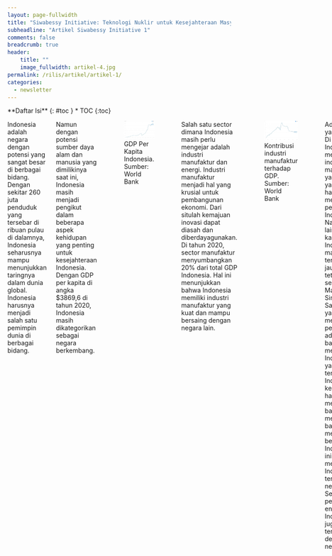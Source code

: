 ```yaml
---
layout: page-fullwidth
title: "Siwabessy Initiative: Teknologi Nuklir untuk Kesejahteraan Masyarakat Indonesia"
subheadline: "Artikel Siwabessy Initiative 1"
comments: false
breadcrumb: true
header:
    title: ""
    image_fullwidth: artikel-4.jpg
permalink: /rilis/artikel/artikel-1/
categories:
  - newsletter
---
```


<div class="row">
<div class="medium-4 medium-push-8 columns" markdown="1">
<div class="panel radius" markdown="1">
**Daftar Isi**
{: #toc }
*  TOC
{:toc}
</div>
</div><!-- /.medium-4.columns -->

<div class="medium-8 medium-pull-4 columns" markdown="1">

Indonesia adalah negara dengan potensi yang sangat besar di berbagai bidang. Dengan sekitar 260 juta penduduk yang tersebar di ribuan pulau di dalamnya, Indonesia seharusnya mampu menunjukkan taringnya dalam dunia global. Indonesia harusnya menjadi salah satu pemimpin dunia di berbagai bidang.

Namun dengan potensi sumber daya alam dan manusia yang dimilikinya saat ini, Indonesia masih menjadi pengikut dalam beberapa aspek kehidupan yang penting untuk kesejahteraan Indonesia. Dengan GDP per kapita di angka $3869,6 di tahun 2020, Indonesia masih dikategorikan sebagai negara berkembang.

<figure>
<a href="/images/artikel-1-1.webp"><img class="img-fluid"
src="/images/artikel-1-1.webp" alt="GDP Per Kapita Indonesia"/></a>
<figcaption>GDP Per Kapita Indonesia. Sumber: World Bank</figcaption>
</figure>

Salah satu sector dimana Indonesia masih perlu mengejar adalah industri manufaktur dan energi. Industri manufaktur menjadi hal yang krusial untuk pembangunan ekonomi. Dari situlah kemajuan inovasi dapat diasah dan diberdayagunakan. Di tahun 2020, sector manufaktur menyumbangkan 20% dari total GDP Indonesia. Hal ini menunjukkan bahwa Indonesia memiliki industri manufaktur yang kuat dan mampu bersaing dengan negara lain.

<figure>
<a href="/images/artikel-1-2.webp"><img class="img-fluid"
src="/images/artikel-1-2.webp" alt="Kontribusi industri manufaktur terhadap GDP"/></a>
<figcaption>Kontribusi industri manufaktur terhadap GDP. Sumber: World Bank</figcaption>
</figure>

Ada dua hal yang kontras. Di satu sisi, Indonesia memiliki industri manufaktur yang kuat, yang harusnya mendorong perekonomian Indonesia. Namun di sisi lain, GDP per kapita Indonesia masih tertinggal jauh di negara tetangga seperti Malaysia dan Singapura. Salah satu hal yang dapat menjadi penyebab adalah ekspor bahan mentah Indonesia yang masih terlalu tinggi. Indonesia kemudian harus mengimpor barang jadi meskipun bahan mentahnya berasal dari Indonesia. Hal ini menyebabkan Indonesia tertinggal dari negara lain. Selain itu, penggunaan energi di Indonesia juga masih tertinggal dengan negara lain.

<figure>
<a href="/images/artikel-1-3.webp"><img class="img-fluid"
src="/images/artikel-1-3.webp" alt="Penggunaan energi per orang"/></a>
<figcaption>Penggunaan energi per orang. Sumber: ourworldindata.org</figcaption>
</figure>

Bila kondisi ini terus dibiarkan, Indonesia hanya akan jadi penonton jika tidak memprioritaskan perkembangan teknologi industri manufaktur dan energi. Industri manufaktur dan energi adalah investasi jangka panjang agar sebuah bangsa bisa menjadi bangsa yang maju. Di bidang manufaktur, Indonesia harus mulai mengolah bahan mentah hingga menjadi material siap pakai yang berdaya saing global. Indonesia juga harus mengejar revolusi industri, yang saat ini sudah berada di level 4.0. Hal ini berarti penggunaan sistem yang autonomous dan smart semakin dikembangkan di seluruh dunia.

<figure>
<a href="/images/artikel-1-4.webp"><img class="img-fluid"
src="/images/artikel-1-4.webp" alt="Perkembangan Industri"/></a>
<figcaption>Perkembangan Industri. Sumber: (Fiedor, Joanna. 2020)</figcaption>
</figure>

Selain kondisi industri energi dan manufaktur Indonesia yang perlu dikembangkan, krisis iklim juga telah menjadi perhatian masyarakat dunia. Seluruh dunia berlomba-lomba untuk menuju net-zero carbon emission secepat mungkin. Indonesia juga menyumbang sekitar 1,4% dari total emisi karbon yang ada di seluruh dunia.

<figure>
<a href="/images/artikel-1-5.webp"><img class="img-fluid"
src="/images/artikel-1-5.webp" alt="Sebaran penghasil emisi karbon"/></a>
<figcaption>Sebaran penghasil emisi karbon. Sumber: ourworldindata.org</figcaption>
</figure>

Bauran energi Indonesia saat ini juga masih didominasi oleh bahan bakar fosil. Pemerintah Indonesia telah menargetkan bauran energi baru dan terbarukan mencapai 23% di tahun 2025. Namun di tahun 2022 ini, bauran energi baru dan terbarukan masih belum mencapai 15%.

<figure>
<a href="/images/artikel-1-6.webp"><img class="img-fluid"
src="/images/artikel-1-6.webp" alt="Sebaran konsumsi energi berdasarkan sumber energi primer"/></a>
<figcaption>Sebaran konsumsi energi berdasarkan sumber energi primer. Sumber: ourworldindata.org</figcaption>
</figure>

Akhirnya terjadi dilema. Di satu sisi, Indonesia perlu mengembangkan industri energi dan manufaktur yang membutuhkan sumber energi yang kuat dan stabil. Namun di sisi lain, Indonesia juga perlu memiliki strategi untuk melakukan transisi energi dan mencapai target net-zero carbon emission di tahun 2060. Untuk mencapai tujuan tersebut, suplai energi harus menjadi prioritas. Dengan situasi energi saat ini, Indonesia perlu melakukan akselerasi suplai energi yang harus ramah lingkungan, sebagai bagian dari tanggung jawab terhadap lingkungan di masa depan. Oleh karenanya, sumber energi yang ramah lingkungan harus menjadi prioritas bangsa untuk mengembangkan teknologi. Salah satu energi ramah lingkungan yang perlu untuk dijadikan prioritas adalah energi nuklir.

Energi nuklir harusnya mendapatkan porsi investasi yang adil untuk dapat dimanfaatkan di Indonesia. Energi nuklir adalah energi yang memang diciptakan untuk berdaya besar. Energi nuklir bisa menjadi base load untuk kebutuhan energi Indonesia. Hal ini penting untuk menggantikan peran PLTU yang seharusnya makin lama makin ditinggalkan di Indonesia. Energi nuklir dapat menjadi kunci dalam transisi menuju sistem energi yang berkelanjutan. Pemanfaatan energi nuklir untuk membantu menyelesaikan krisis iklim juga telah disampaikan oleh badan internasional. Intergovernmental Panel on Climate Change (IPCC) dalam laporannya menuju COP26 membuat 4 skenario mitigasi perubahan iklim. Dalam keempat skenario tersebut, energi nuklir perlu dipertahankan dan bahkan ditingkatkan kapasitasnya hingga ~500% pada tahun 2050. Laporan dari United Nations Economic Commission for Europe (UNECE) menyatakan bahwa international climate objectives tidak akan dapat tercapai tanpa energi nuklir.

Energi nuklir juga mampu meningkatkan ketahanan energi nasional. Tidak seperti jenis energi lain yang bergantung pada bahan bakar (fuel-resource-intensive), energi nuklir lebih banyak bergantung pada kemampuan sumber daya yang mengoperasikan PLTN tersebut (human-resources-intensive). Hal ini dimungkinkan karena densitas energi (jumlah energi yang dihasilkan per volume bahan bakar) dari energi nuklir yang begitu tinggi. Perhitungan kami menyimpulkan bahwa bahan bakar uranium seukuran kacang atom mampu menghasilkan energi yang cukup untuk kebutuhan energi primer satu orang seumur hidupnya. Akibat dari hal ini, energi nuklir tidak bergantung pada harga bahan bakar. Bahan bakar nuklir harga hanya mengambil 3% dari total pembiayaan PLTN. Biaya operasi PLTN relatif tidak sensitif terhadap biaya bahan bakar nuklir. Dalam kasus yang ekstrim, kenaikan harga uranium sebesar 100% berakibat kenaikan harga listrik sebesar 10%.

<figure>
<a href="/images/artikel-1-7.webp"><img class="img-fluid"
src="/images/artikel-1-7.webp" alt="Efek harga bahan bakar terhadap LCOE"/></a>
<figcaption>Efek harga bahan bakar terhadap LCOE. Sumber: (IEA dan OECD-NEA, 2021)</figcaption>
</figure>

Keunggulan lain dari energi nuklir adalah energi nuklir mampu menyediakan energi masif alternatif yang handal untuk Indonesia menuju negara industri yang maju. Hal ini didukung dengan faktor kapasitas (rasio antara energi yang dihasilkan secara riil per target energi yang dihasilkan) mencapai rata-rata 80% dari semua PLTN di seluruh dunia. Bahkan pada tahun 2019, PLTN di Amerika Serikat mampu mencapai faktor kapasitas sebesar 93,5%, lebih tinggi dibandingkan semua jenis sumber energi primer.

<figure>
<a href="/images/artikel-1-8.webp"><img class="img-fluid"
src="/images/artikel-1-8.webp" alt="Faktor Kapasitas dari berbagai sumber energi"/></a>
<figcaption>Faktor Kapasitas dari berbagai sumber energi. Sumber: U.S. Energy Information Administration</figcaption>
</figure>

Selain untuk energi listrik, energi nuklir juga dapat dimanfaatkan untuk keperluan lain. Contohnya seperti uji tak merusak yang dipakai di industri perminyakan dan pertambangan, penentuan laju air tanah dengan hidroisotop, dan yang paling banyak digunakan adalah nuklir untuk kebutuhan medis.

Nuklir telah dimanfaatkan secara baik di bidang lain selain energi listrik. Namun sayangnya, kebijakan pemerintah masih tidak secara eksplisit mengusahakan pendayagunaan energi nuklir dalam bauran energi nasional. Padahal, pemerintah mematok target 23% dari sumber energi yang digunakan di Indonesia berasal dari energi terbarukan. Target ini adalah target yang ambisius dan sulit untuk tercapai jika tidak melibatkan energi nuklir. Ada beberapa alasan yang menyebabkan energi nuklir tidak menjadi bagian dari bauran energi nasional. Di antaranya adalah kurangnya dukungan politik dari pemerintah, kurang populernya hasil positif nuklir untuk masyarakat, dan perhitungan keekonomian nuklir. Untuk membantu memecahkan masalah ini, Siwabessy Initiative dibentuk.

## Siwabessy Initiative

Siwabessy Initiative adalah sebuah inisiatif yang dibangun oleh milenial Indonesia yang ahli di bidang energi nuklir yang akan fokus pada 3 topik utama, yaitu advokasi penggunaan energi nuklir, komunikasi hasil tenaga nuklir, dan juga inovasi di bidang energi nuklir. Advokasi penggunaan energi nuklir diperlukan untuk kampanye kebijakan energi yang berkaitan dengan nuklir. Kampanye ini akan fokus pada pembuat kebijakan yaitu pemerintah dan Dewan Perwakilan Rakyat, baik itu di tingkat nasional maupun di daerah. Pelurusan kebijakan pendayagunaan energi nuklir menjadi penting sebagai framework bagaimana energi nuklir dimanfaatkan di Indonesia. Komunikasi hasil energi nuklir dilakukan untuk mengkampanyekan manfaat energi nuklir kepada masyarakat luas. Kampanye ini penting untuk meluruskan stigma masyarakat terkait energi nuklir dan meyakinkan bahwa manfaat pendayagunaan nuklir melebihi dampak buruknya. Inovasi di bidang energi nuklir akan fokus ke penelitian dan pengembangan teknologi yang bisa dibangun di Indonesia dan sesuai dengan kebutuhan energi Indonesia. Riset dan inovasi ini penting karena letak Indonesia yang strategis membuat teknologi yang bisa digunakan pun menjadi unik. Dengan hal ini, inovasi dari anak bangsa akan lahir dan sesuai dengan kebutuhan energi Indonesia.

Siwabessy Initiative adalah sebuah gerakan baru yang muncul dengan semangat baru menuju generasi emas 2045. Dan kami meyakini teknologi dan energi nuklir mampu membawa kesejahteraan untuk masyarakat Indonesia.

## Join our Campaign!
Siwabessy Initiative adalah think-tank yang memiliki visi untuk Indonesia mandiri dengan teknologi nuklir. Gabunglah bersama kami melalui cara-cara berikut:
1. Cek website kami!
2. Update kegiatan kami di social media

</div><!-- /.medium-8.columns -->
</div><!-- /.row -->